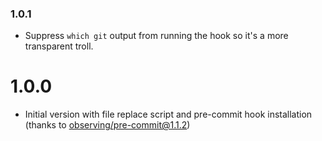 ### 1.0.1

- Suppress `which git` output from running the hook so it's a more transparent troll.

# 1.0.0

- Initial version with file replace script and pre-commit hook installation (thanks to [observing/pre-commit@1.1.2](https://github.com/observing/pre-commit/tree/3f83f7298928186335a34424c02088d1c6e358b5))
